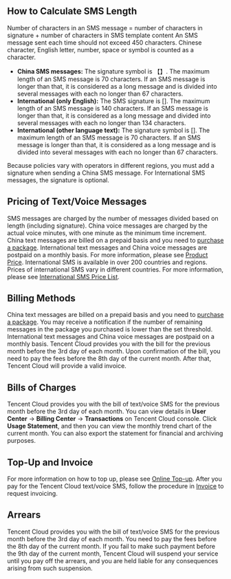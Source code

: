 ## How to Calculate SMS Length
Number of characters in an SMS message = number of characters in signature + number of characters in SMS template content
An SMS message sent each time should not exceed 450 characters. Chinese character, English letter, number, space or symbol is counted as a character.
- **China SMS messages:** The signature symbol is 【】. The maximum length of an SMS message is 70 characters. If an SMS message is longer than that, it is considered as a long message and is divided into several messages with each no longer than 67 characters.
- **International (only English):** The SMS signature is []. The maximum length of an SMS message is 140 characters. If an SMS message is longer than that, it is considered as a long message and divided into several messages with each no longer than 134 characters.
- **International (other language text):** The signature symbol is []. The maximum length of an SMS message is 70 characters. If an SMS message is longer than that, it is considered as a long message and is divided into several messages with each no longer than 67 characters.

Because policies vary with operators in different regions, you must add a signature when sending a China SMS message. For International SMS messages, the signature is optional.



## Pricing of Text/Voice Messages
SMS messages are charged by the number of messages divided based on length (including signature). China voice messages are charged by the actual voice minutes, with one minute as the minimum time increment.  
China text messages are billed on a prepaid basis and you need to [purchase a package](https://buy.cloud.tencent.com/sms). International text messages and China voice messages are postpaid on a monthly basis. For more information, please see [Product Price](https://cloud.tencent.com/document/product/382/8414). 
International SMS is available in over 200 countries and regions. Prices of international SMS vary in different countries. For more information, please see [International SMS Price List](https://cloud.tencent.com/document/product/382/8414#.E6.B5.B7.E5.A4.96.E7.9F.AD.E4.BF.A1.E4.BB.B7.E6.A0.BC.E8.AF.A6.E6.83.85).

## Billing Methods
China text messages are billed on a prepaid basis and you need to [purchase a package](https://buy.cloud.tencent.com/sms). You may receive a notification if the number of remaining messages in the package you purchased is lower than the set threshold.
International text messages and China voice messages are postpaid on a monthly basis. Tencent Cloud provides you with the bill for the previous month before the 3rd day of each month. Upon confirmation of the bill, you need to pay the fees before the 8th day of the current month. After that, Tencent Cloud will provide a valid invoice.

## Bills of Charges
Tencent Cloud provides you with the bill of text/voice SMS for the previous month before the 3rd day of each month. You can view details in **User Center** -> **Billing Center** -> **Transactions** on Tencent Cloud console. Click **Usage Statement**, and then you can view the monthly trend chart of the current month. You can also export the statement for financial and archiving purposes.

## Top-Up and Invoice
For more information on how to top up, please see [Online Top-up](https://cloud.tencent.com/document/product/555/9902). After you pay for the Tencent Cloud text/voice SMS, follow the procedure in [Invoice](https://cloud.tencent.com/document/product/555/7434) to request invoicing.

## Arrears
Tencent Cloud provides you with the bill of text/voice SMS for the previous month before the 3rd day of each month. You need to pay the fees before the 8th day of the current month. If you fail to make such payment before the 9th day of the current month, Tencent Cloud will suspend your service until you pay off the arrears, and you are held liable for any consequences arising from such suspension.

